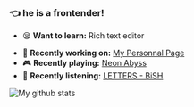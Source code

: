 ### 👈 he is a frontender!
- 😪 **Want to learn:** Rich text editor
>
- 👷 **Recently working on:** [My Personnal Page](https://www.mongkii.com/)
- 🎮 **Recently playing:** [Neon Abyss](https://store.steampowered.com/app/788100)
- 🙉 **Recently listening:** [LETTERS - BiSH](https://music.apple.com/jp/album/letters/1519409860)
>
![My github stats](https://github-readme-stats.vercel.app/api?username=mongkii&show_icons=true&title_color=1e8603&text_color=68b587&icon_color=b7d364)

<!--
**Mongkii/Mongkii** is a ✨ _special_ ✨ repository because its `README.md` (this file) appears on your GitHub profile.

Here are some ideas to get you started:

- 🔭 I’m currently working on ...
- 🌱 I’m currently learning ...
- 👯 I’m looking to collaborate on ...
- 🤔 I’m looking for help with ...
- 💬 Ask me about ...
- 📫 How to reach me: ...
- 😄 Pronouns: ...
- ⚡ Fun fact: ...
-->
